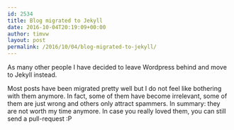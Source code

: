 ```yaml
---
id: 2534
title: Blog migrated to Jekyll
date: 2016-10-04T20:19:09+00:00
author: timvw
layout: post
permalink: /2016/10/04/blog-migrated-to-jekyll/
---
```

As many other people I have decided to leave Wordpress behind and move to Jekyll instead.

Most posts have been migrated pretty well but I do not feel like bothering with them anymore.
In fact, some of them have become irrelevant, some of them are just wrong and others only attract spammers. In summary: they are not worth my time anymore. In case you really loved them, you can still send a pull-request :P
